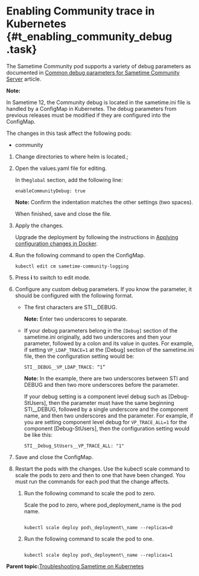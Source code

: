 # Enabling Community trace in Kubernetes {#t_enabling_community_debug .task}



The Sametime Community pod supports a variety of debug parameters as documented in [Common debug parameters for Sametime Community Server](https://support.hcltechsw.com/csm?id=kb_article&sysparm_article=KB0079079) article.

**Note:**

In Sametime 12, the Community debug is located in the sametime.ini file is handled by a ConfigMap in Kubernetes. The debug parameters from previous releases must be modified if they are configured into the ConfigMap.

The changes in this task affect the following pods:

-   community

1.  Change directories to where helm is located.;

2.  Open the values.yaml file for editing.

    In the`global` section, add the following line:

    ``` {#codeblock_y1k_bsw_mvb}
    enableCommunityDebug: true
    ```

    **Note:** Confirm the indentation matches the other settings \(two spaces\).

    When finished, save and close the file.

3.  Apply the changes.

    Upgrade the deployment by following the instructions in [Applying configuration changes in Docker](apply_configchanges_docker.md).

4.  Run the following command to open the ConfigMap.

    ``` {#codeblock_hvq_psw_mvb}
    kubectl edit cm sametime-community-logging
    ```

5.  Press **i** to switch to edit mode.

6.  Configure any custom debug parameters. If you know the parameter, it should be configured with the following format.

    -   The first characters are STI\_\_DEBUG.

        **Note:** Enter two underscores to separate.

    -   If your debug parameters belong in the `[Debug]` section of the sametime.ini originally, add two underscores and then your parameter, followed by a colon and its value in quotes. For example, if setting `VP_LDAP_TRACE=1` at the \[Debug\] section of the sametime.ini file, then the configuration setting would be:

        ``` {#codeblock_x1n_zsw_mvb}
        STI__DEBUG__VP_LDAP_TRACE: “1”
        ```

        **Note:** In the example, there are two underscores between STI and DEBUG and then two more underscores before the parameter.

        If your debug setting is a component level debug such as \[Debug-StUsers\], then the parameter must have the same beginning STI\_\_DEBUG, followed by a single underscore and the component name, and then two underscores and the parameter. For example, if you are setting component level debug for `VP_TRACE_ALL=1` for the component \[Debug-StUsers\], then the configuration setting would be like this:

        ``` {#codeblock_z1n_zsw_mvb}
        STI__Debug_StUsers__VP_TRACE_ALL: "1"
        ```

7.  Save and close the ConfigMap.

8.  Restart the pods with the changes. Use the kubectl scale command to scale the pods to zero and then to one that have been changed. You must run the commands for each pod that the change affects.

    1.  Run the following command to scale the pod to zero.

        Scale the pod to zero, where pod\_deployment\_name is the pod name.

        ``` {#codeblock_cwz_mwc_d5b}
        
        kubectl scale deploy pod\_deployment\_name --replicas=0
        
        ```

    2.  Run the following command to scale the pod to one.

        ``` {#codeblock_i2c_4wc_d5b}
        
        kubectl scale deploy pod\_deployment\_name --replicas=1
        ```


**Parent topic:**[Troubleshooting Sametime on Kubernetes](t_troubleshooting_sametime_kubernetes.md)

